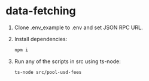 # data-fetching


1. Clone .env_example to .env and set JSON RPC URL.

2. Install dependencies:
    ```bash
    npm i
    ```  

3. Run any of the scripts in src using ts-node:
    ```bash
    ts-node src/pool-usd-fees
    ```  